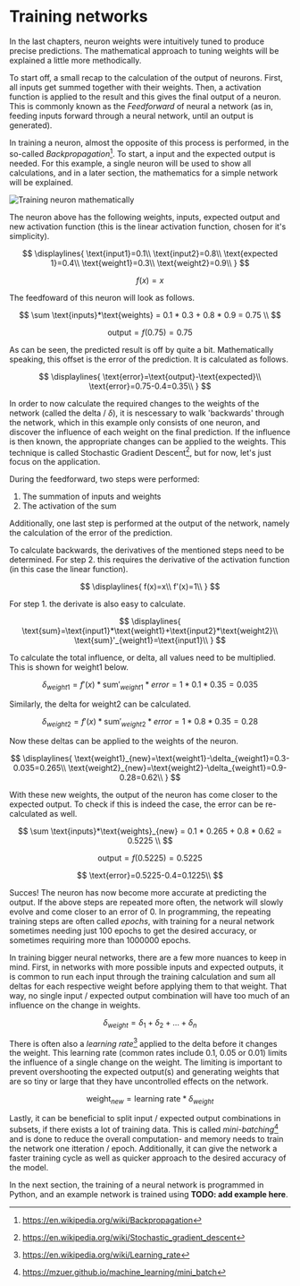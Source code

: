 # Training networks

In the last chapters, neuron weights were intuitively tuned to produce precise predictions. The mathematical approach to tuning weights will be explained a little more methodically. 

To start off, a small recap to the calculation of the output of neurons. First, all inputs get summed together with their weights. Then, a activation function is applied to the result and this gives the final output of a neuron. This is commonly known as the _Feedforward_ of neural a network (as in, feeding inputs forward through a neural network, until an output is generated).

In training a neuron, almost the opposite of this process is performed, in the so-called _Backpropagation_[^1]. To start, a input and the expected output is needed. For this example, a single neuron will be used to show all calculations, and in a later section, the mathematics for a simple network will be explained.

[^1]:<https://en.wikipedia.org/wiki/Backpropagation>

![Training neuron mathematically](https://placehold.co/600x400?text=Training+neuron)

The neuron above has the following weights, inputs, expected output and new activation function (this is the linear activation function, chosen for it's simplicity).

$$
\displaylines{
\text{input1}=0.1\\
\text{input2}=0.8\\
\text{expected 1}=0.4\\
\text{weight1}=0.3\\
\text{weight2}=0.9\\
}
$$

$$ 
f(x) = x
$$

The feedfoward of this neuron will look as follows.

$$
\sum \text{inputs}*\text{weights} = 0.1 * 0.3 + 0.8 * 0.9 = 0.75 \\
$$

$$
\text{output}=f(0.75)=0.75
$$

As can be seen, the predicted result is off by quite a bit. Mathematically speaking, this offset is the error of the prediction. It is calculated as follows.

$$
\displaylines{
\text{error}=\text{output}-\text{expected}\\
\text{error}=0.75-0.4=0.35\\
}
$$

In order to now calculate the required changes to the weights of the network (called the delta / $\delta$), it is nescessary to walk 'backwards' through the network, which in this example only consists of one neuron, and discover the influence of each weight on the final prediction. If the influence is then known, the appropriate changes can be applied to the weights. This technique is called Stochastic Gradient Descent[^2], but for now, let's just focus on the application.

[^2]:<https://en.wikipedia.org/wiki/Stochastic_gradient_descent>

During the feedforward, two steps were performed:
1. The summation of inputs and weights
2. The activation of the sum

Additionally, one last step is performed at the output of the network, namely the calculation of the error of the prediction.

To calculate backwards, the derivatives of the mentioned steps need to be determined. For step 2. this requires the derivative of the activation function (in this case the linear function).

$$
\displaylines{
f(x)=x\\
f'(x)=1\\
}
$$

For step 1. the derivate is also easy to calculate.

$$
\displaylines{
\text{sum}=\text{input1}*\text{weight1}+\text{input2}*\text{weight2}\\
\text{sum}'_{weight1}=\text{input1}\\
}
$$

To calculate the total influence, or delta, all values need to be multiplied. This is shown for weight1 below.

$$
\delta_{weight1}=f'(x)*\text{sum}'_{weight1}*error=1*0.1*0.35=0.035
$$

Similarly, the delta for weight2 can be calculated.

$$
\delta_{weight2}=f'(x)*\text{sum}'_{weight2}*error=1*0.8*0.35=0.28
$$

Now these deltas can be applied to the weights of the neuron.

$$
\displaylines{
\text{weight1}_{new}=\text{weight1}-\delta_{weight1}=0.3-0.035=0.265\\
\text{weight2}_{new}=\text{weight2}-\delta_{weight1}=0.9-0.28=0.62\\
}
$$

With these new weights, the output of the neuron has come closer to the expected output. To check if this is indeed the case, the error can be re-calculated as well.

$$
\sum \text{inputs}*\text{weights}_{new} = 0.1 * 0.265 + 0.8 * 0.62 = 0.5225 \\
$$

$$
\text{output}=f(0.5225)=0.5225
$$

$$
\text{error}=0.5225-0.4=0.1225\\
$$

Succes! The neuron has now become more accurate at predicting the output. If the above steps are repeated more often, the network will slowly evolve and come closer to an error of $0$. In programming, the repeating training steps are often called _epochs_, with training for a neural network sometimes needing just 100 epochs to get the desired accuracy, or sometimes requiring more than 1000000 epochs.

In training bigger neural networks, there are a few more nuances to keep in mind. First, in networks with more possible inputs and expected outputs, it is common to run each input through the training calculation and sum all deltas for each respective weight before applying them to that weight. That way, no single input / expected output combination will have too much of an influence on the change in weights. 

$$\delta_{weight}=\delta_1+\delta_2+...+\delta_n$$

There is often also a _learning rate_[^3] applied to the delta before it changes the weight. This learning rate (common rates include 0.1, 0.05 or 0.01) limits the influence of a single change on the weight. The limiting is important to prevent overshooting the expected output(s) and generating weights that are so tiny or large that they have uncontrolled effects on the network. 

[^3]:<https://en.wikipedia.org/wiki/Learning_rate>

$$\text{weight}_{new}=\text{learning rate}*\delta_{weight}$$

Lastly, it can be beneficial to split input / expected output combinations in subsets, if there exists a lot of training data. This is called _mini-batching_[^4] and  is done to reduce the overall computation- and memory needs to train the network one itteration / epoch. Additionally, it can give the network a faster training cycle as well as quicker approach to the desired accuracy of the model.

[^4]:<https://mzuer.github.io/machine_learning/mini_batch>

In the next section, the training of a neural network is programmed in Python, and an example network is trained using **TODO: add example here**.